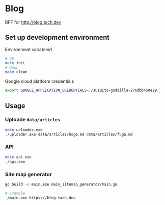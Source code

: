 # Blog

BFF for http://blog.tach.dev

## Set up development environment

Environment variables1

```bash
# Up
make init
# Down
make clean
```

Google cloud platform credentials

```bash
export GOOGLE_APPLICATION_CREDENTIALS=./suzuito-godzilla-276dbb450e29.json
```

## Usage

### Uploade `data/articles`

```bash
make uploader.exe
./uploader.exe data/articles/hoge.md data/articles/fuga.md
```

### API

```bash
make api.exe
./api.exe
```

### Site map generator

```bash
go build -o main.exe main_sitemap_generator/main.go

# Example
./main.exe https://blog.tach.dev
```
